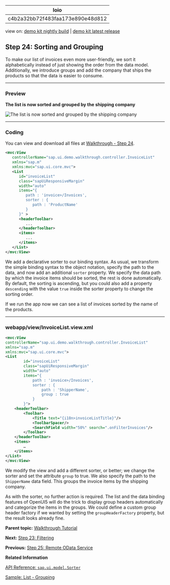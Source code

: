 <!-- loioc4b2a32bb72f483faa173e890e48d812 -->

| loio |
| -----|
| c4b2a32bb72f483faa173e890e48d812 |

<div id="loio">

view on: [demo kit nightly build](https://sdk.openui5.org/nightly/#/topic/c4b2a32bb72f483faa173e890e48d812) | [demo kit latest release](https://sdk.openui5.org/topic/c4b2a32bb72f483faa173e890e48d812)</div>

## Step 24: Sorting and Grouping

To make our list of invoices even more user-friendly, we sort it alphabetically instead of just showing the order from the data model. Additionally, we introduce groups and add the company that ships the products so that the data is easier to consume.

***

### Preview

   
  
**The list is now sorted and grouped by the shipping company**

 ![](images/loio80771b1120ce4d14b9d0ebf1fe98bce9_HiRes.png "The list is now sorted and grouped by the shipping company") 

***

### Coding

You can view and download all files at [Walkthrough - Step 24](https://sdk.openui5.org/entity/sap.m.tutorial.walkthrough/sample/sap.m.tutorial.walkthrough.24).

```xml
<mvc:View
   controllerName="sap.ui.demo.walkthrough.controller.InvoiceList"
   xmlns="sap.m"
   xmlns:mvc="sap.ui.core.mvc">
   <List
      id="invoiceList"
      class="sapUiResponsiveMargin"
      width="auto"
      items="{
         path : 'invoice>/Invoices',
         sorter : {
            path : 'ProductName' 
         }
      }" >
      <headerToolbar>
         ...
      </headerToolbar>
      <items>
         ...
      </items>
   </List>
</mvc:View>
```

We add a declarative sorter to our binding syntax. As usual, we transform the simple binding syntax to the object notation, specify the path to the data, and now add an additional `sorter` property. We specify the data path by which the invoice items should be sorted, the rest is done automatically. By default, the sorting is ascending, but you could also add a property `descending` with the value `true` inside the sorter property to change the sorting order.

If we run the app now we can see a list of invoices sorted by the name of the products.

***

### webapp/view/InvoiceList.view.xml

```xml
<mvc:View
controllerName="sap.ui.demo.walkthrough.controller.InvoiceList"
xmlns="sap.m"
xmlns:mvc="sap.ui.core.mvc">
<List
		id="invoiceList"
		class="sapUiResponsiveMargin"
		width="auto"
		items="{
			path : 'invoice>/Invoices',
			sorter : {
				path : 'ShipperName',
				group : true
			}
		}">
	<headerToolbar>
		<Toolbar>
			<Title text="{i18n>invoiceListTitle}"/>
			<ToolbarSpacer/>
			<SearchField width="50%" search=".onFilterInvoices"/>
		</Toolbar>
	</headerToolbar>
	<items>
		…
	</items>
</List>
</mvc:View>

```

We modify the view and add a different sorter, or better; we change the sorter and set the attribute `group` to true. We also specify the path to the `ShipperName` data field. This groups the invoice items by the shipping company.

As with the sorter, no further action is required. The list and the data binding features of OpenUI5 will do the trick to display group headers automatically and categorize the items in the groups. We could define a custom group header factory if we wanted by setting the `groupHeaderFactory` property, but the result looks already fine.

**Parent topic:** [Walkthrough Tutorial](Walkthrough_Tutorial_3da5f4b.md "In this tutorial we will introduce you to all major development paradigms of OpenUI5.")

**Next:** [Step 23: Filtering](Step_23_Filtering_5295470.md "In this step, we add a search field for our product list and define a filter that represents the search term. When searching, the list is automatically updated to show only the items that match the search term.")

**Previous:** [Step 25: Remote OData Service](Step_25_Remote_OData_Service_4406244.md "So far we have worked with local JSON data, but now we will access a real OData service to visualize remote data.")

**Related Information**  


[API Reference: `sap.ui.model.Sorter`](https://sdk.openui5.org/api/sap.ui.model.Sorter)

[Sample: List - Grouping](https://sdk.openui5.org/entity/sap.m.List/sample/sap.m.sample.ListGrouping)

